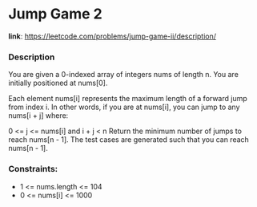 # Jump Game 2

**link**: https://leetcode.com/problems/jump-game-ii/description/

### Description

You are given a 0-indexed array of integers nums of length n. You are initially positioned at nums[0].

Each element nums[i] represents the maximum length of a forward jump from index i. In other words, if you are at nums[i], you can jump to any nums[i + j] where:

0 <= j <= nums[i] and
i + j < n
Return the minimum number of jumps to reach nums[n - 1]. The test cases are generated such that you can reach nums[n - 1].

### Constraints:

- 1 <= nums.length <= 104
- 0 <= nums[i] <= 1000